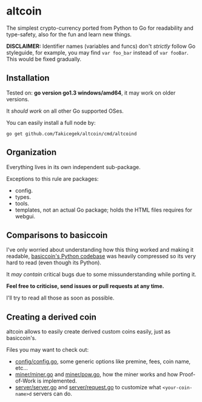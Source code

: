 # altcoin



The simplest crypto-currency ported from Python to Go for readability and type-safety, also for the fun and learn new things.

**DISCLAIMER:** Identifier names (variables and funcs) don't *strictly* follow Go styleguide, for example, you may find `var foo_bar` instead of `var fooBar`.
This would be fixed gradually.

## Installation

Tested on: **go version go1.3 windows/amd64**, it may work on older versions.

It *should work* on all other Go supported OSes.

You can easily install a full node by:

    go get github.com/Takicegek/altcoin/cmd/altcoind

## Organization

Everything lives in its own independent sub-package.

Exceptions to this rule are packages:

- config.
- types.
- tools.
- templates, not an actual Go package; holds the HTML files requires for webgui.

## Comparisons to basiccoin

I've only worried about understanding how this thing worked and making it readable, [basiccoin's Python codebase](https://github.com/zack-bitcoin/basiccoin) was heavily compressed so its very hard to read (even though its Python).

It *may contain* critical bugs due to some missunderstanding while porting it.

**Feel free to criticise, send issues or pull requests at any time.**

I'll try to read all those as soon as possible.

## Creating a derived coin

altcoin allows to easily create derived custom coins easily, just as basiccoin's.

Files you may want to check out:

- [config/config.go](https://github.com/toqueteos/altcoin/blob/master/config/config.go), some generic options like premine, fees, coin name, etc...
- [miner/miner.go](https://github.com/toqueteos/altcoin/blob/master/miner/miner.go) and [miner/pow.go](https://github.com/toqueteos/altcoin/blob/master/miner/pow.go), how the miner works and how Proof-of-Work is implemented.
- [server/server.go](https://github.com/toqueteos/altcoin/blob/master/server/server.go) and [server/request.go](https://github.com/toqueteos/altcoin/blob/master/server/request.go) to customize what `<your-coin-name>d` servers can do.
